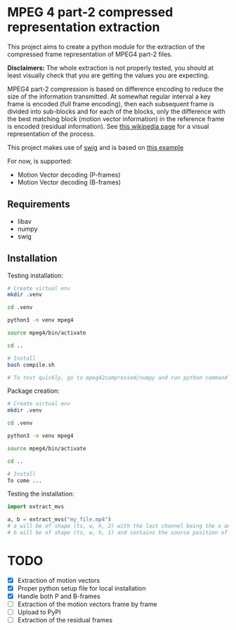 # MPEG 4 part-2 compressed representation extraction

This project aims to create a python module for the extraction of the compressed frame representation of MPEG4 part-2 files.

**Disclaimers:** The whole extraction is not properly tested, you should at least visually check that you are getting the values you are expecting. 

MPEG4 part-2 compression is based on difference encoding to reduce the size of the information transmitted.
At somewhat regular interval a key frame is encoded (full frame encoding), then each subsequent frame is divided into sub-blocks and for each of the blocks, only the difference with the best matching block (motion vector information) in the reference frame is encoded (residual information).
See [this wikipedia page](https://en.wikipedia.org/wiki/Inter_frame) for a visual representation of the process.

This project makes use of [swig](http://www.swig.org/) and is based on [this example](https://github.com/FFmpeg/FFmpeg/blob/master/doc/examples/extract_mvs.c)

For now, is supported:

- Motion Vector decoding (P-frames)
- Motion Vector decoding (B-frames)



## Requirements

- libav
- numpy
- swig

## Installation

Testing installation:

```bash
# Create virtual env
mkdir .venv

cd .venv

python3 -m venv mpeg4

source mpeg4/bin/activate

cd ..

# Install
bash compile.sh

# To test quickly, go to mpeg42compressed/numpy and run python command prompt
```

Package creation:

```bash
# Create virtual env
mkdir .venv

cd .venv

python3 -m venv mpeg4

source mpeg4/bin/activate

cd ..

# Install
To come ...
```

Testing the installation:

```python
import extract_mvs

a, b = extract_mvs("my_file.mp4")
# a will be of shape (ts, w, h, 2) with the last channel being the x and y differencies
# b will be of shape (ts, w, h, 1) and contains the source position of the block (i.e -1 = previous frame, 1 = next frame)
```


# TODO

- [x] Extraction of motion vectors
- [x] Proper python setup file for local installation
- [x] Handle both P and B-frames
- [ ] Extraction of the motion vectors frame by frame
- [ ] Upload to PyPI
- [ ] Extraction of the residual frames